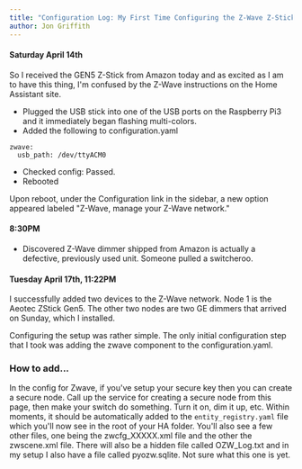 ```yaml
---
title: "Configuration Log: My First Time Configuring the Z-Wave Z-Stick GEN 5"
author: Jon Griffith
---
```


#### Saturday April 14th

So I received the GEN5 Z-Stick from Amazon today and as excited as I am to have this thing, I'm confused by the Z-Wave instructions on the Home Assistant site.

- Plugged the USB stick into one of the USB ports on the Raspberry Pi3 and it immediately began flashing multi-colors.
- Added the following to configuration.yaml  

~~~~
zwave:
  usb_path: /dev/ttyACM0
~~~~

- Checked config: Passed.
- Rebooted

Upon reboot, under the Configuration link in the sidebar, a new option appeared labeled "Z-Wave, manage your Z-Wave network."

#### 8:30PM

- Discovered Z-Wave dimmer shipped from Amazon is actually a defective, previously used unit.  Someone pulled a switcheroo.

#### Tuesday April 17th, 11:22PM

I successfully added two devices to the Z-Wave network.  Node 1 is the Aeotec ZStick Gen5.  The other two nodes are two GE dimmers that arrived on Sunday, which I installed.

Configuring the setup was rather simple.  The only initial configuration step that I took was adding the zwave component to the configuration.yaml.

### How to add...

In the config for Zwave, if you've setup your secure key then you can create a secure node.  Call up the service for creating a secure node from this page, then make your switch do something.  Turn it on, dim it up, etc.  Within moments, it should be automatically added to the `entity_registry.yaml` file which you'll now see in the root of your HA folder.  You'll also see a few other files, one being the zwcfg_XXXXX.xml file and the other the zwscene.xml file.  There will also be a hidden file called OZW_Log.txt and in my setup I also have a file called pyozw.sqlite.  Not sure what this one is yet.
